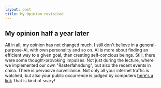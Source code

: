 ```yaml
---
layout: post
title: My Opinion revisited
---
```


My opinion half a year later
---------
All in all, my opinion has not changed much. I still don't believe in a general-purpose-AI, with own personality and so on. AI is more about finding an efficient way to a given goal, than creating self-concious beings.
Still, there were some thought-provoking impulses. Not just during the lecture, where we implemented our own "Rasterfahndung", but also the recent events in china. There is pervasive surveillance. Not only all your internet traffic is watched, but also your public occurrence is judged by computers [here's a link](https://www.golem.de/news/china-die-aaa-buerger-1712-131477.html)
That is kind of scary!
